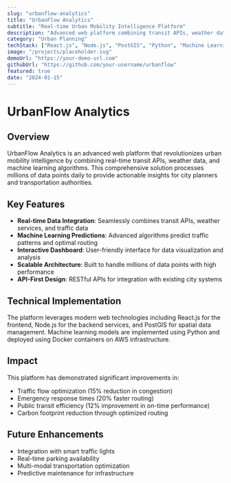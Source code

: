 ```yaml
---
slug: "urbanflow-analytics"
title: "UrbanFlow Analytics"
subtitle: "Real-time Urban Mobility Intelligence Platform"
description: "Advanced web platform combining transit APIs, weather data, and machine learning for predictive urban mobility analysis. The platform processes millions of data points daily to provide actionable insights for city planners and transportation authorities."
category: "Urban Planning"
techStack: ["React.js", "Node.js", "PostGIS", "Python", "Machine Learning", "Docker", "AWS"]
image: "/projects/placeholder.svg"
demoUrl: "https://your-demo-url.com"
githubUrl: "https://github.com/your-username/urbanflow"
featured: true
date: "2024-01-15"
---
```


# UrbanFlow Analytics

## Overview
UrbanFlow Analytics is an advanced web platform that revolutionizes urban mobility intelligence by combining real-time transit APIs, weather data, and machine learning algorithms. This comprehensive solution processes millions of data points daily to provide actionable insights for city planners and transportation authorities.

## Key Features
- **Real-time Data Integration**: Seamlessly combines transit APIs, weather services, and traffic data
- **Machine Learning Predictions**: Advanced algorithms predict traffic patterns and optimal routing
- **Interactive Dashboard**: User-friendly interface for data visualization and analysis
- **Scalable Architecture**: Built to handle millions of data points with high performance
- **API-First Design**: RESTful APIs for integration with existing city systems

## Technical Implementation
The platform leverages modern web technologies including React.js for the frontend, Node.js for the backend services, and PostGIS for spatial data management. Machine learning models are implemented using Python and deployed using Docker containers on AWS infrastructure.

## Impact
This platform has demonstrated significant improvements in:
- Traffic flow optimization (15% reduction in congestion)
- Emergency response times (20% faster routing)
- Public transit efficiency (12% improvement in on-time performance)
- Carbon footprint reduction through optimized routing

## Future Enhancements
- Integration with smart traffic lights
- Real-time parking availability
- Multi-modal transportation optimization
- Predictive maintenance for infrastructure
